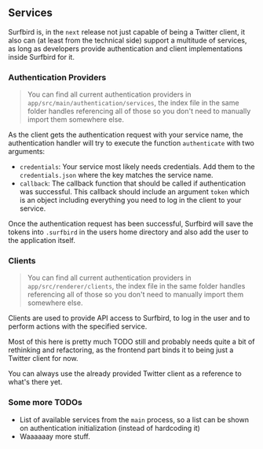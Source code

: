## Services

Surfbird is, in the `next` release not just capable of being a Twitter client, it also can (at least from the technical side) support a multitude of services, as long as developers provide authentication and client implementations inside Surfbird for it.

### Authentication Providers

> You can find all current authentication providers in `app/src/main/authentication/services`, the index file in the same folder handles referencing all of those so you don't need to manually import them somewhere else.

As the client gets the authentication request with your service name, the authentication handler will try to execute the function `authenticate` with two arguments:

* `credentials`: Your service most likely needs credentials. Add them to the `credentials.json` where the key matches the service name.
* `callback`: The callback function that should be called if authentication was successful. This callback should include an argument `token` which is an object including everything you need to log in the client to your service.

Once the authentication request has been successful, Surfbird will save the tokens into `.surfbird` in the users home directory and also add the user to the application itself.

### Clients

> You can find all current authentication providers in `app/src/renderer/clients`, the index file in the same folder handles referencing all of those so you don't need to manually import them somewhere else.

Clients are used to provide API access to Surfbird, to log in the user and to perform actions with the specified service.

Most of this here is pretty much TODO still and probably needs quite a bit of rethinking and refactoring, as the frontend part binds it to being just a Twitter client for now.

You can always use the already provided Twitter client as a reference to what's there yet.

### Some more TODOs

* List of available services from the `main` process, so a list can be shown on authentication initialization (instead of hardcoding it)
* Waaaaaay more stuff.
